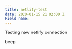 ```yaml
---
title: netlify-test
date: 2020-01-15 21:02:00 Z
Field name: 
---
```


Testing new netlify connection

<a> beep</a>